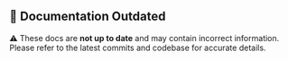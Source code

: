 ## 🚨 Documentation Outdated

⚠️ These docs are **not up to date** and may contain incorrect information.  
Please refer to the latest commits and codebase for accurate details.
